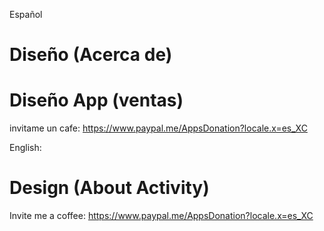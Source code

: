 Español
# Diseño (Acerca de)

# Diseño App (ventas)

invitame un cafe: https://www.paypal.me/AppsDonation?locale.x=es_XC

English:

# Design (About Activity)

Invite me a coffee: https://www.paypal.me/AppsDonation?locale.x=es_XC
